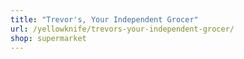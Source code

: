 ```yaml
---
title: "Trevor's, Your Independent Grocer"
url: /yellowknife/trevors-your-independent-grocer/
shop: supermarket
---
```

